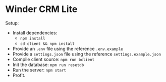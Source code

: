Winder CRM Lite
===============

Setup:
 - Install dependencies:
   - `npm install`
   - `cd client && npm install`
 - Provide an `.env` file using the reference `.env.example`
 - Provide a `settings.json` file using the reference `settings.example.json`
 - Compile client source: `npm run bclient`
 - Init the database: `npm run resetdb`
 - Run the server: `npm start`
 - Profit.
